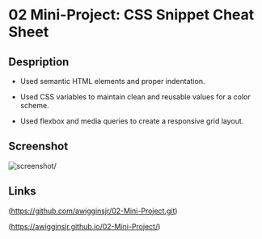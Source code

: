 # 02 Mini-Project: CSS Snippet Cheat Sheet

## Despription 

* Used semantic HTML elements and proper indentation.

* Used CSS variables to maintain clean and reusable values for a color scheme.

* Used flexbox and media queries to create a responsive grid layout.

## Screenshot
<img src=./assets/css/images/02-Mini-Project.png alt=screenshot/>

## Links

(https://github.com/awigginsjr/02-Mini-Project.git)

(https://awigginsjr.github.io/02-Mini-Project/)
